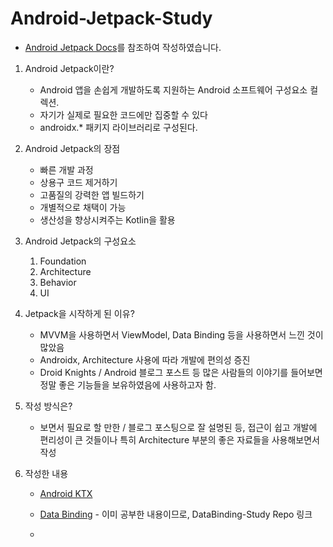 # Android-Jetpack-Study
- [Android Jetpack Docs](https://developer.android.com/jetpack)를 참조하여 작성하였습니다.

1. Android Jetpack이란?

   - Android 앱을 손쉽게 개발하도록 지원하는 Android 소프트웨어 구성요소 컬렉션.
   - 자기가 실제로 필요한 코드에만 집중할 수 있다
   - androidx.* 패키지 라이브러리로 구성된다.

   

2. Android Jetpack의 장점

   - 빠른 개발 과정
   - 상용구 코드 제거하기
   - 고품질의 강력한 앱 빌드하기
   - 개별적으로 채택이 가능
   - 생산성을 향상시켜주는 Kotlin을 활용

   

3. Android Jetpack의 구성요소

   1. Foundation
   2. Architecture
   3. Behavior
   4. UI

   

4. Jetpack을 시작하게 된 이유?

   - MVVM을 사용하면서 ViewModel, Data Binding 등을 사용하면서 느낀 것이 많았음
   - Androidx, Architecture 사용에 따라 개발에 편의성 증진
   - Droid Knights / Android 블로그 포스트 등 많은 사람들의 이야기를 들어보면 정말 좋은 기능들을 보유하였음에 사용하고자 함.

   

5. 작성 방식은?

   - 보면서 필요로 할 만한 / 블로그 포스팅으로 잘 설명된 등, 접근이 쉽고 개발에 편리성이 큰 것들이나 특히 Architecture 부분의 좋은 자료들을 사용해보면서 작성

   

6. 작성한 내용

   - [Android KTX](https://github.com/KRMKGOLD/Android-Jetpack-Study/tree/master/Android%20KTX)

   - [Data Binding](https://github.com/KRMKGOLD/DataBinding-Study) - 이미 공부한 내용이므로, DataBinding-Study Repo 링크
   - 
